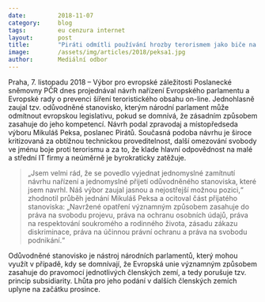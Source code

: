```yaml
---
date:         2018-11-07
category:     blog
tags:         eu cenzura internet
layout:       post
title:        "Piráti odmítli používání hrozby terorismem jako biče na svobodný internet"
image:        /assets/img/articles/2018/peksa1.jpg
author:       Mediální odbor
---
```



Praha, 7. listopadu 2018 – Výbor pro evropské záležitosti Poslanecké sněmovny PČR dnes projednával návrh nařízení Evropského parlamentu a Evropské rady o prevenci šíření teroristického obsahu on-line. Jednohlasně zaujal tzv. odůvodněné stanovisko, kterým národní parlament může odmítnout evropskou legislativu, pokud se domnívá, že zásadním způsobem zasahuje do jeho kompetencí. Návrh podal zpravodaj a místopředseda výboru Mikuláš Peksa, poslanec Pirátů. Současná podoba návrhu je široce kritizovaná za obtížnou technickou proveditelnost, další omezování svobody ve jménu boje proti terorismu a za to, že klade hlavní odpovědnost na malé a střední IT firmy a neúměrně je byrokraticky zatěžuje.

> „Jsem velmi rád, že se povedlo vyjednat jednomyslné zamítnutí návrhu nařízení a jednomyslné přijetí odůvodněného stanoviska, které jsem navrhl. Náš výbor zaujal jasnou a nejostřejší možnou pozici,“ zhodnotil průběh jednání Mikuláš Peksa a ocitoval část přijatého stanoviska: „Navržené opatření významným způsobem zasahuje do práva na svobodu projevu, práva na ochranu osobních údajů, práva na respektování soukromého a rodinného života, zásadu zákazu diskriminace, práva na účinnou právní ochranu a práva na svobodu podnikání.“


Odůvodněné stanovisko je nástroj národních parlamentů, který mohou využít v případě, kdy se domnívají, že Evropská unie významným způsobem zasahuje do pravomocí jednotlivých členských zemí, a tedy porušuje tzv. princip subsidiarity. Lhůta pro jeho podání v dalších členských zemích uplyne na začátku prosince.

 

